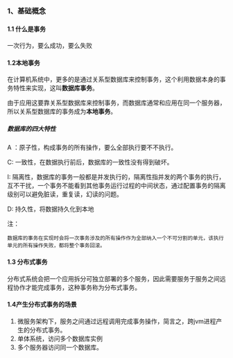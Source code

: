 ### 1、基础概念

#### 1.1 什么是事务

一次行为，要么成功，要么失败

#### 1.2本地事务

在计算机系统中，更多的是通过关系型数据库来控制事务，这个利用数据本身的事务特性来实现，这叫**数据库事务**。

由于应用这要靠关系型数据库来控制事务，而数据库通常和应用在同一个服务器，所以关系型数据库的事务成为**本地事务**。

##### 数据库的四大特性

A ：原子性，构成事务的所有操作，要么全部执行要不不执行。

C: 一致性，在数据执行前后，数据库的一致性没有得到破坏。

I: 隔离性，数据库的事务一般都是并发执行的，隔离性指并发的两个事务的执行，互不干扰，一个事务不能看到其他事务运行过程的中间状态，通过配置事务的隔离级别可以避免脏读，重复读，幻读的问题。

D: 持久性，将数据持久化到本地

注：

```
数据库的事务在实现时会将一次事务涉及的所有操作作为全部纳入一个不可分割的单元，该执行单元的所有操作失败，都将整个事务回滚。
```

#### 1.3 分布式事务

分布式系统会把一个应用拆分可独立部署的多个服务，因此需要服务于服务之间远程协作才能完成事务，这种事务称为分布式事务。

#### 1.4产生分布式事务的场景

1. 微服务架构下，服务之间通过远程调用完成事务操作，简言之，跨jvm进程产生的分布式事务。
2. 单体系统，访问多个数据库实例
3. 多个服务器访问同一个数据库。